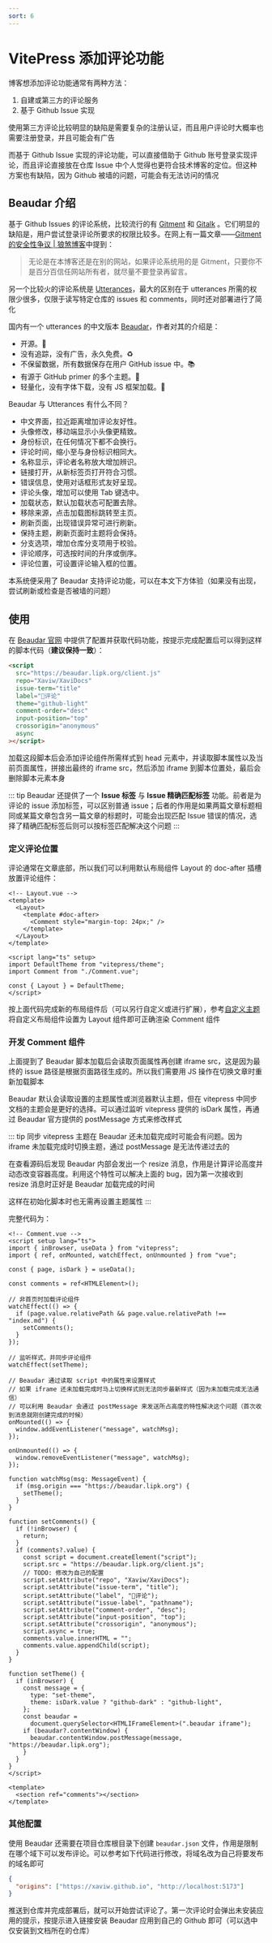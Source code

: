 ```yaml
---
sort: 6
---
```


# VitePress 添加评论功能

博客想添加评论功能通常有两种方法：

1. 自建或第三方的评论服务
2. 基于 Github Issue 实现

使用第三方评论比较明显的缺陷是需要复杂的注册认证，而且用户评论时大概率也需要注册登录，并且可能会有广告

而基于 Github Issue 实现的评论功能，可以直接借助于 Github 账号登录实现评论，而且评论直接放在仓库 Issue 中个人觉得也更符合技术博客的定位。但这种方案也有缺陷，因为 Github 被墙的问题，可能会有无法访问的情况

## Beaudar 介绍

基于 Github Issues 的评论系统，比较流行的有 [Gitment](https://github.com/imsun/gitment) 和 [Gitalk](https://github.com/gitalk/gitalk) 。它们明显的缺陷是，用户尝试登录评论所要求的权限比较多。在网上有一篇文章——[Gitment 的安全性争议 | 狼煞博客](https://blog.wolfogre.com/posts/security-problem-of-gitment/)中提到：

> 无论是在本博客还是在别的网站，如果评论系统用的是 Gitment，只要你不是百分百信任网站所有者，就尽量不要登录再留言。

另一个比较火的评论系统是 [Utterances](https://github.com/utterance/utterances)，最大的区别在于 utterances 所需的权限少很多，仅限于读写特定仓库的 issues 和 comments，同时还对部署进行了简化

国内有一个 utterances 的中文版本 [Beaudar](http://github.com/beaudar/beaudar)，作者对其的介绍是：

- 开源。📖
- 没有追踪，没有广告，永久免费。♻️
- 不保留数据，所有数据保存在用户 GitHub issue 中。📚
- 有源于 GitHub primer 的多个主题。🌈
- 轻量化，没有字体下载，没有 JS 框架加载。🍜

Beaudar 与 Utterances 有什么不同？

- 中文界面，拉近距离增加评论友好性。
- 头像修改，移动端显示小头像更精致。
- 身份标识，在任何情况下都不会换行。
- 评论时间，缩小至与身份标识相同大。
- 名称显示，评论者名称放大增加辨识。
- 链接打开，从新标签页打开符合习惯。
- 错误信息，使用对话框形式友好呈现。
- 评论头像，增加可以使用 Tab 键选中。
- 加载状态，默认加载状态可配置去除。
- 移除来源，点击加载图标跳转至主页。
- 刷新页面，出现错误异常可进行刷新。
- 保持主题，刷新页面时主题将会保持。
- 分支选项，增加仓库分支项用于校验。
- 评论顺序，可选按时间的升序或倒序。
- 评论位置，可设置评论输入框的位置。

本系统便采用了 Beaudar 支持评论功能，可以在本文下方体验（如果没有出现，尝试刷新或检查是否被墙的问题）

## 使用

在 [Beaudar 官网](https://beaudar.lipk.org/) 中提供了配置并获取代码功能，按提示完成配置后可以得到这样的脚本代码（**建议保持一致**）：

```html
<script
  src="https://beaudar.lipk.org/client.js"
  repo="Xaviw/XaviDocs"
  issue-term="title"
  label="💬评论"
  theme="github-light"
  comment-order="desc"
  input-position="top"
  crossorigin="anonymous"
  async
></script>
```

加载这段脚本后会添加评论组件所需样式到 head 元素中，并读取脚本属性以及当前页面属性，拼接出最终的 iframe src，然后添加 iframe 到脚本位置处，最后会删除脚本元素本身

::: tip
Beaudar 还提供了一个 **Issue 标签** 与 **Issue 精确匹配标签** 功能。前者是为评论的 issue 添加标签，可以区别普通 issue；后者的作用是如果两篇文章标题相同或某篇文章包含另一篇文章的标题时，可能会出现匹配 Issue 错误的情况，选择了精确匹配标签后则可以按标签匹配解决这个问题
:::

### 定义评论位置

评论通常在文章底部，所以我们可以利用默认布局组件 Layout 的 doc-after 插槽放置评论组件：

```vue
<!-- Layout.vue -->
<template>
  <Layout>
    <template #doc-after>
      <Comment style="margin-top: 24px;" />
    </template>
  </Layout>
</template>

<script lang="ts" setup>
import DefaultTheme from "vitepress/theme";
import Comment from "./Comment.vue";

const { Layout } = DefaultTheme;
</script>
```

按上面代码完成新的布局组件后（可以另行自定义或进行扩展），参考[自定义主题](/工具系列/VitePress搭建/配置解析#自定义主题)将自定义布局组件设置为 Layout 组件即可正确渲染 Comment 组件

### 开发 Comment 组件

上面提到了 Beaudar 脚本加载后会读取页面属性再创建 iframe src，这是因为最终的 issue 路径是根据页面路径生成的。所以我们需要用 JS 操作在切换文章时重新加载脚本

Beaudar 默认会读取设置的主题属性或浏览器默认主题，但在 vitepress 中同步文档的主题会是更好的选择。可以通过监听 vitepress 提供的 isDark 属性，再通过 Beaudar 官方提供的 postMessage 方式来修改样式

::: tip
同步 vitepress 主题在 Beaudar 还未加载完成时可能会有问题。因为 iframe 未加载完成时切换主题，通过 postMessage 是无法传递过去的

在查看源码后发现 Beaudar 内部会发出一个 resize 消息，作用是计算评论高度并动态改变容器高度。利用这个特性可以解决上面的 bug，因为第一次接收到 resize 消息时正好是 Beaudar 加载完成的时间

这样在初始化脚本时也无需再设置主题属性
:::

完整代码为：

```vue
<!-- Comment.vue -->
<script setup lang="ts">
import { inBrowser, useData } from "vitepress";
import { ref, onMounted, watchEffect, onUnmounted } from "vue";

const { page, isDark } = useData();

const comments = ref<HTMLElement>();

// 非首页时加载评论组件
watchEffect(() => {
  if (page.value.relativePath && page.value.relativePath !== "index.md") {
    setComments();
  }
});

// 监听样式，并同步评论组件
watchEffect(setTheme);

// Beaudar 通过读取 script 中的属性来设置样式
// 如果 iframe 还未加载完成时马上切换样式则无法同步最新样式（因为未加载完成无法通信）
// 可以利用 Beaudar 会通过 postMessage 来发送所占高度的特性解决这个问题（首次收到消息就刚创建完成的时候）
onMounted(() => {
  window.addEventListener("message", watchMsg);
});

onUnmounted(() => {
  window.removeEventListener("message", watchMsg);
});

function watchMsg(msg: MessageEvent) {
  if (msg.origin === "https://beaudar.lipk.org") {
    setTheme();
  }
}

function setComments() {
  if (!inBrowser) {
    return;
  }
  if (comments?.value) {
    const script = document.createElement("script");
    script.src = "https://beaudar.lipk.org/client.js";
    // TODO: 修改为自己的配置
    script.setAttribute("repo", "Xaviw/XaviDocs");
    script.setAttribute("issue-term", "title");
    script.setAttribute("label", "💬评论");
    script.setAttribute("issue-label", "pathname");
    script.setAttribute("comment-order", "desc");
    script.setAttribute("input-position", "top");
    script.setAttribute("crossorigin", "anonymous");
    script.async = true;
    comments.value.innerHTML = "";
    comments.value.appendChild(script);
  }
}

function setTheme() {
  if (inBrowser) {
    const message = {
      type: "set-theme",
      theme: isDark.value ? "github-dark" : "github-light",
    };
    const beaudar =
      document.querySelector<HTMLIFrameElement>(".beaudar iframe");
    if (beaudar?.contentWindow) {
      beaudar.contentWindow.postMessage(message, "https://beaudar.lipk.org");
    }
  }
}
</script>

<template>
  <section ref="comments"></section>
</template>
```

### 其他配置

使用 Beaudar 还需要在项目仓库根目录下创建 `beaudar.json` 文件，作用是限制在哪个域下可以发布评论。可以参考如下代码进行修改，将域名改为自己将要发布的域名即可

```json
{
  "origins": ["https://xaviw.github.io", "http://localhost:5173"]
}
```

推送到仓库并完成部署后，就可以开始尝试评论了。第一次评论时会弹出未安装应用的提示，按提示进入链接安装 Beaudar 应用到自己的 Github 即可（可以选中仅安装到文档所在的仓库）
